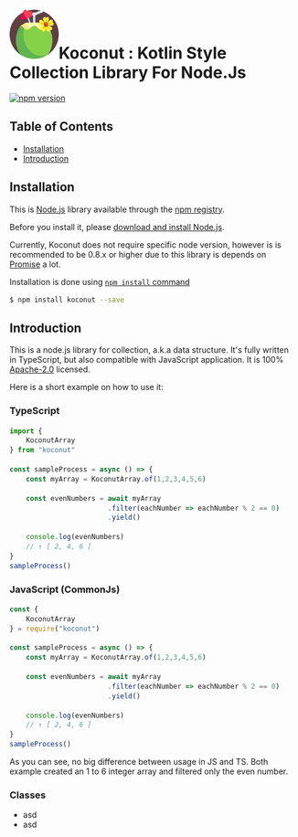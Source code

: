 # <img src="ReadMeRes/logo.png" alt="Koconut Logo" width="86" height="86">Koconut : Kotlin Style Collection Library For Node.Js 

[![npm version](https://img.shields.io/npm/v/koconut.svg?color=RED&label=Koconut&style=plastic&logo=npm)](https://www.npmjs.com/settings/ayteneve93/packages)

## Table of Contents
- [Installation](#Installation)
- [Introduction](#Introduction)

## Installation

This is [Node.js](https://nodejs.org/en/) library available through the [npm registry](https://www.npmjs.com/).

Before you install it, please [download and install Node.js](https://nodejs.org/en/download/).

Currently, Koconut does not require specific node version, however is is recommended to be 0.8.x or higher due to this library
is depends on [Promise](https://developer.mozilla.org/en-US/docs/Web/JavaScript/Reference/Global_Objects/Promise) a lot.

Installation is done using [`npm install` command](https://docs.npmjs.com/getting-started/installing-npm-packages-locally)

```sh
$ npm install koconut --save
```

## Introduction

This is a node.js library for collection, a.k.a data structure. It's fully written in TypeScript, but also compatible with JavaScript application. It is 100% [Apache-2.0](https://github.com/ApexCaptain/Koconut/blob/master/LICENSE) licensed.

Here is a short example on how to use it:

### TypeScript
```ts
import {
    KoconutArray
} from "koconut"

const sampleProcess = async () => {
    const myArray = KoconutArray.of(1,2,3,4,5,6)

    const evenNumbers = await myArray
                        .filter(eachNumber => eachNumber % 2 == 0)
                        .yield()

    console.log(evenNumbers)
    // ↑ [ 2, 4, 6 ]
}
sampleProcess()
```

### JavaScript (CommonJs)
``` js
const {
    KoconutArray
} = require("koconut")

const sampleProcess = async () => {
    const myArray = KoconutArray.of(1,2,3,4,5,6)
    
    const evenNumbers = await myArray
                        .filter(eachNumber => eachNumber % 2 == 0)
                        .yield()

    console.log(evenNumbers)
    // ↑ [ 2, 4, 6 ]
}
sampleProcess()
```

As you can see, no big difference between usage in JS and TS. Both example created an 1 to 6 integer array and filtered only the even number.

### Classes
- asd
- asd